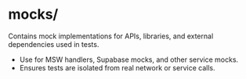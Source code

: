 # mocks/

Contains mock implementations for APIs, libraries, and external dependencies used in tests.

- Use for MSW handlers, Supabase mocks, and other service mocks.
- Ensures tests are isolated from real network or service calls.
